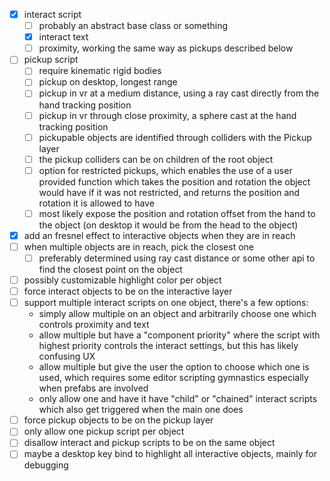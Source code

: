 
- [x] interact script
  - [ ] probably an abstract base class or something
  - [x] interact text
  - [ ] proximity, working the same way as pickups described below
- [ ] pickup script
  - [ ] require kinematic rigid bodies
  - [ ] pickup on desktop, longest range
  - [ ] pickup in vr at a medium distance, using a ray cast directly from the hand tracking position
  - [ ] pickup in vr through close proximity, a sphere cast at the hand tracking position
  - [ ] pickupable objects are identified through colliders with the Pickup layer
  - [ ] the pickup colliders can be on children of the root object
  - [ ] option for restricted pickups, which enables the use of a user provided function which takes the position and rotation the object would have if it was not restricted, and returns the position and rotation it is allowed to have
  - [ ] most likely expose the position and rotation offset from the hand to the object (on desktop it would be from the head to the object)
- [x] add an fresnel effect to interactive objects when they are in reach
- [ ] when multiple objects are in reach, pick the closest one
  - [ ] preferably determined using ray cast distance or some other api to find the closest point on the object
- [ ] possibly customizable highlight color per object
- [ ] force interact objects to be on the interactive layer
- [ ] support multiple interact scripts on one object, there's a few options:
  - simply allow multiple on an object and arbitrarily choose one which controls proximity and text
  - allow multiple but have a "component priority" where the script with highest priority controls the interact settings, but this has likely confusing UX
  - allow multiple but give the user the option to choose which one is used, which requires some editor scripting gymnastics especially when prefabs are involved
  - only allow one and have it have "child" or "chained" interact scripts which also get triggered when the main one does
- [ ] force pickup objects to be on the pickup layer
- [ ] only allow one pickup script per object
- [ ] disallow interact and pickup scripts to be on the same object
- [ ] maybe a desktop key bind to highlight all interactive objects, mainly for debugging
